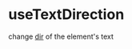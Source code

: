# useTextDirection

change [dir](https://developer.mozilla.org/en-US/docs/Web/HTML/Global_attributes/dir) of the element's text
